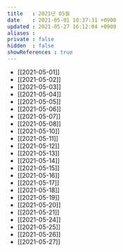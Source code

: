 ```yaml
---
title   : 2021년 05월
date    : 2021-05-01 10:37:31 +0900
updated : 2021-05-27 16:12:04 +0900
aliases : 
private : false
hidden  : false
showReferences : true
---
```

- [[2021-05-01]]
- [[2021-05-02]]
- [[2021-05-03]]
- [[2021-05-04]]
- [[2021-05-05]]
- [[2021-05-06]]
- [[2021-05-07]]
- [[2021-05-08]]
- [[2021-05-10]]
- [[2021-05-11]]
- [[2021-05-12]]
- [[2021-05-13]]
- [[2021-05-14]]
- [[2021-05-15]]
- [[2021-05-16]]
- [[2021-05-17]]
- [[2021-05-18]]
- [[2021-05-19]]
- [[2021-05-20]]
- [[2021-05-21]]
- [[2021-05-24]]
- [[2021-05-25]]
- [[2021-05-26]]
- [[2021-05-27]]
